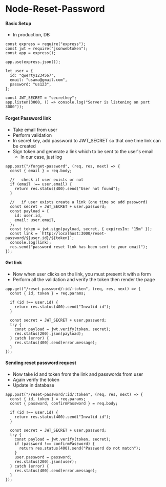 # Node-Reset-Password
#### Basic Setup
* In production, DB
```
const express = require("express");
const jwt = require("jsonwebtoken");
const app = express();

app.use(express.json());

let user = {
  id: "qwerty1234567",
  email: "usama@gmail.com",
  password: "us123",
};

const JWT_SECRET = "secretkey";
app.listen(3000, () => console.log("Server is listening on port 3000"));
```
#### Forget Password link
* Take email from user
* Perform validation
* In secret key, add password to JWT_SECRET so that one time link can be created
* Sign token and generate a link which to be sent to the user's email
  * In our case, just log  
```
app.post("/forget-password", (req, res, next) => {
  const { email } = req.body;

  //   check if user exists or not
  if (email !== user.email) {
    return res.status(400).send("User not found");
  }

  //   if user exists create a link (one time so add password)
  const secret = JWT_SECRET + user.password;
  const payload = {
    id: user.id,
    email: user.email,
  };
  const token = jwt.sign(payload, secret, { expiresIn: "15m" });
  const link = `http://localhost:3000/reset-password/${user.id}/${token}`;
  console.log(link);
  res.send("password reset link has been sent to your email");
});
```
#### Get link
* Now when user clicks on the link, you must present it with a form
* Perform all the validation and verify the token then render the page
```
app.get("/reset-password/:id/:token", (req, res, next) => {
  const { id, token } = req.params;

  if (id !== user.id) {
    return res.status(400).send("Invalid id");
  }

  const secret = JWT_SECRET + user.password;
  try {
    const payload = jwt.verify(token, secret);
    res.status(200).json(payload);
  } catch (error) {
    res.status(400).send(error.message);
  }
});
```
#### Sending reset password request
* Now take id and token from the link and passwords from user
* Again verify the token
* Update in database
```
app.post("/reset-password/:id/:token", (req, res, next) => {
  const { id, token } = req.params;
  const { password, confirmPassword } = req.body;

  if (id !== user.id) {
    return res.status(400).send("Invalid id");
  }

  const secret = JWT_SECRET + user.password;
  try {
    const payload = jwt.verify(token, secret);
    if (password !== confirmPassword) {
      return res.status(400).send("Password do not match");
    }
    user.password = password;
    res.status(200).json(user);
  } catch (error) {
    res.status(400).send(error.message);
  }
});
```

